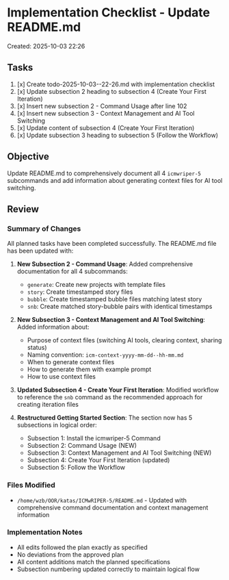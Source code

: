 # Implementation Checklist - Update README.md

Created: 2025-10-03 22:26

## Tasks

1. [x] Create todo-2025-10-03--22-26.md with implementation checklist
2. [x] Update subsection 2 heading to subsection 4 (Create Your First Iteration)
3. [x] Insert new subsection 2 - Command Usage after line 102
4. [x] Insert new subsection 3 - Context Management and AI Tool Switching
5. [x] Update content of subsection 4 (Create Your First Iteration)
6. [x] Update subsection 3 heading to subsection 5 (Follow the Workflow)

## Objective

Update README.md to comprehensively document all 4 `icmwriper-5` subcommands and add information about generating context files for AI tool switching.

## Review

### Summary of Changes

All planned tasks have been completed successfully. The README.md file has been updated with:

1. **New Subsection 2 - Command Usage**: Added comprehensive documentation for all 4 subcommands:
   - `generate`: Create new projects with template files
   - `story`: Create timestamped story files
   - `bubble`: Create timestamped bubble files matching latest story
   - `snb`: Create matched story-bubble pairs with identical timestamps

2. **New Subsection 3 - Context Management and AI Tool Switching**: Added information about:
   - Purpose of context files (switching AI tools, clearing context, sharing status)
   - Naming convention: `icm-context-yyyy-mm-dd--hh-mm.md`
   - When to generate context files
   - How to generate them with example prompt
   - How to use context files

3. **Updated Subsection 4 - Create Your First Iteration**: Modified workflow to reference the `snb` command as the recommended approach for creating iteration files

4. **Restructured Getting Started Section**: The section now has 5 subsections in logical order:
   - Subsection 1: Install the icmwriper-5 Command
   - Subsection 2: Command Usage (NEW)
   - Subsection 3: Context Management and AI Tool Switching (NEW)
   - Subsection 4: Create Your First Iteration (updated)
   - Subsection 5: Follow the Workflow

### Files Modified

- `/home/wzb/OOR/katas/ICMwRIPER-5/README.md` - Updated with comprehensive command documentation and context management information

### Implementation Notes

- All edits followed the plan exactly as specified
- No deviations from the approved plan
- All content additions match the planned specifications
- Subsection numbering updated correctly to maintain logical flow
